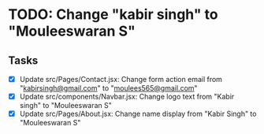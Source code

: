 # TODO: Change "kabir singh" to "Mouleeswaran S"

## Tasks
- [x] Update src/Pages/Contact.jsx: Change form action email from "kabirsingh@gmail.com" to "moulees565@gmail.com"
- [x] Update src/components/Navbar.jsx: Change logo text from "Kabir singh" to "Mouleeswaran S"
- [x] Update src/Pages/About.jsx: Change name display from "Kabir Singh" to "Mouleeswaran S"
